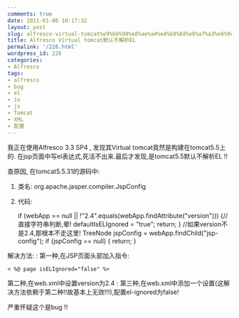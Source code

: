 ```yaml
---
comments: true
date: 2011-01-06 10:17:32
layout: post
slug: alfresco-virtual-tomcat%e9%bb%98%e8%ae%a4%e4%b8%8d%e8%a7%a3%e6%9e%90el
title: Alfresco Virtual tomcat默认不解析EL
permalink: '/226.html'
wordpress_id: 226
categories:
- Alfresco
tags:
- alfresco
- bug
- el
- io
- js
- Tomcat
- XML
- 配置
---
```


我正在使用Alfresco 3.3 SP4 , 发现其Virtual tomcat竟然是构建在tomcat5.5上的.
在jsp页面中写el表达式,死活不出来.最后才发现,是tomcat5.5默认不解析EL !!

查原因, 在tomcat5.5.31的源码中:
1. 类名: org.apache.jasper.compiler.JspConfig
2. 代码:

    if (webApp == null
         || !"2.4".equals(webApp.findAttribute("version"))) {//直接字符串判断,晕!
         defaultIsELIgnored = "true";
         return;
    }
    //如果version不是2.4,那根本不走这里!
    TreeNode jspConfig = webApp.findChild("jsp-config");
    if (jspConfig == null) {
         return;
    }
    
解决方法: :
第一种,在JSP页面头部加入指令:

    < %@ page isELIgnored="false" %>
    
第二种,在web.xml中设置version为2.4 :
第三种,在web.xml中添加一个设置(这解决方法依赖于第二种!!故基本上无效!!!),配置el-ignored为false!

严重怀疑这个是bug !!
